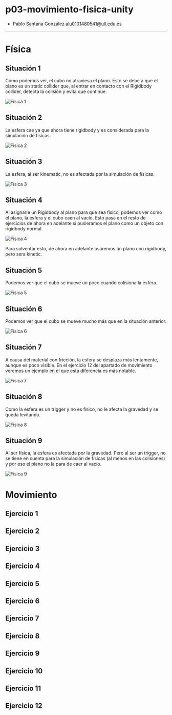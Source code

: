 # p03-movimiento-fisica-unity
- Pablo Santana González alu0101480541@ull.edu.es
-----------------------------------------------
# Física
## Situación 1

Como podemos ver, el cubo no atraviesa el plano. Esto se debe a que el plano es un static collider que, al entrar en contacto con el Rigidbody collider, detecta la colisión y evita que continue.

![Fisica 1](media/Fisica-1.gif)

## Situación 2

La esfera cae ya que ahora tiene rigidbody y es considerada para la simulación de físicas.

![Fisica 2](media/Fisica-2.gif)

## Situación 3

La esfera, al ser kinematic, no es afectada por la simulación de físicas.

![Fisica 3](media/Fisica-3.gif)

## Situación 4

Al asignarle un Rigidbody al plano para que sea físico, podemos ver como el plano, la esfera y el cubo caen al vacío. Esto pasa en el resto de ejercicios de ahora en adelante si pusieramos el plano como un objeto con rigidbody normal.

![Fisica 4](media/Fisica-4-segun-enunciado.gif)

Para solventar esto, de ahora en adelante usaremos un plano con rigidbody, pero sera kinetic.

## Situación 5

Podemos ver que el cubo se mueve un poco cuando colisiona la esfera.

![Fisica 5](media/Fisica-5.gif)

## Situación 6

Podemos ver que el cubo se mueve mucho más que en la situación anterior.

![Fisica 6](media/Fisica-6.gif)

## Situación 7

A causa del material con fricción, la esfera se desplaza más lentamente, aunque es poco visible. En el ejercicio 12 del apartado de movimiento veremos un ejemplo en el que esta diferencia es más notable.

![Fisica 7](media/Fisica-7.gif)

## Situación 8

Como la esfera es un trigger y no es físico, no le afecta la gravedad y se queda levitando.

![Fisica 8](media/Fisica-8.gif)

## Situación 9

Al ser física, la esfera es afectada por la gravedad. Pero al ser un trigger, no se tiene en cuenta para la simulación de físicas (al menos en las colisiones) y por eso el plano no la para de caer al vacío.

![Fisica 9](media/Fisica-9.gif)

# Movimiento
## Ejercicio 1

## Ejercicio 2

## Ejercicio 3

## Ejercicio 4

## Ejercicio 5

## Ejercicio 6

## Ejercicio 7

## Ejercicio 8

## Ejercicio 9

## Ejercicio 10

## Ejercicio 11

## Ejercicio 12
